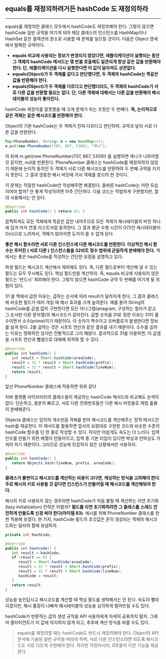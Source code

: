 ## equals를 재정의하려거든 hashCode 도 재정의하라

------

equals를 재정의한 클래스 모두에서 hashCode도 재정의해야 한다. 그렇지 않으면 hashCode 일반 규약을 어기게 되어 해당 클래스의 인스턴스를 HashMap이나 HashSet 같은 컬렉션의 원소로 사용할 때 문제를 일으킬 것이다. 다음은 Object 명세에서 발췌한 규약이다.

- **equals 비교에 사용되는 정보가 변경되지 않았다면, 애플리케이션이 실행되는 동안 그 객체의 hashCode 메서드는 몇 번을 호출해도 일관되게 항상 같은 값을 반환해야 한다. 단, 애플리케이션을 다시 실행한다면 이 값이 달라져도 상관없다.**
- **equals(Object)가 두 객체를 같다고 판단했다면, 두 객체의 hashCode는 똑같은 값을 반환해야 한다.** 
- **equals(Object)가 두 객체를 다르다고 판단했더라도, 두 객체의 hashCode가 서로 다른 값을 반환할 필요는 없다. 단, 다른 객체에 대해서는 다른 값을 반환해야 해시테이블의 성능이 좋아진다.**

hashCode 재정의를 잘못했을 때 크게 문제가 되는 조항은 두 번째다. **즉, 논리적으로 같은 객체는 같은 해시코드를 반환해야 한다.**

Object의 기본 hashCode는 두 객체가 전혀 다르다고 판단하여, 규약과 달리 서로 다른 값을 반환한다.

```java
Map<PhoneNumber, String> m = new HashMap<>();
m.put(new PhoneNumber(707, 867, 5309), "제니");
```

의 뒤에 m.get(new PhoneNumber(707, 867, 5309)) 를 실행하면 제니가 나와야할 것 같지만, null을 반환한다. PhoneNumber 클래스는 hashCode를 재정의하지 않았기 때문에 논리적 동치인 두 객체가 서로 다른 해시코드를 반환하여 두 번째 규약을 지키지 못한다. 그 결과 엉뚱한 해시 버킷에 가서 객체를 찾으려 한 것이다. 

 

 이 문제는 적절한 hashCode만 작성해주면 해결된다. 올바른 hashCode는 어떤 모습이어야 할까? 안 좋게 작성하려면 아주 간단하다. 다음 코드는 적법하게 구현했지만, 절대 사용해서는 안 된다.

```java
@Override
public int hashCode() { return 42; }
```

끔찍하게도 모든 객체에게 똑같은 값만 내어주므로 모든 객체가 해시테이블의 버킷 하나에 담겨 마치 연결 리스트처럼 동작한다. 그 결과 평균 수행 시간이 O(1)인 해시테이블이 O(n)으로 느려져서, 객체가 많아지면 도저히 쓸 수 없게 된다.

 

**좋은 해시 함수라면 서로 다른 인스턴스에 다른 해시코드를 반환한다. 이상적인 해시 함수는 주어진 ( 서로 다른 ) 인스턴스들을 32비트 정수 범위에 균일하게 분배해야 한다.** 책에서는 좋은 hashCode를 작성하는 간단한 요령을 설명하고 있다. 

 

 파생 필드는 해시코드 계산에서 제외해도 된다. 즉, 다른 필드로부터 계산해 낼 수 있는 필드는 모두 무시해도 된다. 핵심 필드만을 계산하자. 즉, equals 비교에 사용되지 않은 필드는 '반드시' 제외해야 한다. 그렇지 않으면 hashCode 규약 두 번째를 어기게 될 위험이 있다.

 

31 을 책에서 곱한 이유는, 곱하는 순서에 따라 result가 달라지게 한다. 그 결과 클래스에 비슷한 필드가 여러 개일 때 해시 효과를 크게 높여준다. 예를 들어 String의 hashCode를 곱셈 없이 구현한다면 모든 아나그램(anagram, 구성하는 철자가 같고 그 순서만 다른 문자열)의 해시코드가 같아진다. 곱할 숫자를 31로 정한 이유는 31이 홀수이면서 소수(prime)이기 때문이다. 이 숫자가 짝수이고 오버플로가 발생한다면 정보를 잃게 된다. 2를 곱하는 것은 시프트 연산과 같은 결과를 내기 때문이다. 소수를 곱하는 이유는 명확하진 않지만 전통적으로 그리 해왔다. 결과적으로 31을 이용하면, 이 곱셈을 시프트 연산과 뺄셈으로 대체해 최적화 할 수 있다.

 

```java
@Override
public int hashCode() {
   int result = Short.hashCode(areaCode);
   result = 31 * result + Short.hashCode(prefix);
   result = 31 * result + Short.hashCode(lineNum);
   return result;
}
```

앞선 PhoneNumber 클래스에 적용하면 위와 같다

자바 플랫폼 라이브러리의 클래스들이 제공하는 hashCode 메서드와 비교해도 손색이 없다. 단순하고, 충분히 빠르고, 서로 다른 전화번호들은 다른 해시 버킷들로 제법 훌륭이 분배해준다.

 

Objects 클래스는 임의의 개수만큼 객체를 받아 해시코드를 계산해주는 정적 메서드인 hash를 제공한다. 이 메서드를 활용하면 앞서의 요령대로 구현한 코드와 비슷한 수준의 hashCode 함수를 단 한 줄로 작성할 수 있다. 하지만 아쉽게도 속도는 더 느리다. 입력 인수를 만들기 위한 배열이 만들어지고, 입력 중 기본 타입이 있다면 박싱과 언박싱도 거쳐야 하기 때문이다. 그러므로 성능에 민감하지 않은 상황에서만 사용하자.

```java
@Override
public int hashCode() {
   return Objects.hash(lineNum, prefix, areaCode);
}
```

 

 **클래스가 불변이고 해시코드를 계산하는 비용이 크다면, 캐싱하는 방식을 고려해야 한다. 주로 해시의 키로 사용될 것 같다면 인스턴스가 만들어질 때 해시코드를 계산해둬야 한다.** 

 해시의 키로 사용되지 않는 경우라면 hashCode가 처음 불릴 때 계산하는 지연 초기화(lazy initialization) 전략은 어떨까? **필드를 지연 초기화하려면 그 클래스를 스레드 안전하게 만들도록 신경 써야 한다(아이템 83)**. 예시를 위해 PhoneNumber 클래스를 한번 적용해 보겠다. 한 가지, hashCode 필드의 초깃값은 흔히 생성되는 객체의 해시코드와는 달라야 함에 유념하자.

```java
private int hashCode;

@Override
public int hashcode() {
   int result = hashCode;
   if (result == 0) {
      result = Short.hashCode(areaCode);
      result = 31 * result + Short.hashCode(prefix);
      result = 31 * result + Short.hashCode(lineNum);
      hashCode = result;
   }
   return result;
}
```

 

 성능을 높인답시고 해시코드를 계산할 때 핵심 필드를 생략해서는 안 된다. 속도야 빨라지겠지만, 해시 품질이 나빠져 해시테이블의 성능을 심각하게 떨어뜨릴 수도 있다. 

 

hashCode가 반환하는 값의 생성 규칙을 API 사용자에게 자세히 공표하지 말자. 그래야 클라이언트가 이 값에 의지하지 않게 되고, 추후에 계산 방식을 바꿀 수도 있다. 

 

> equals를 재정의할 때는 hashCode도 반드시 재정의해야 한다. Object의 API 문서에 기술된 일반 규약을 따라야 하며, 서로 다른 인스턴스라면 되도록 해시코드도 서로 다르게 구현해야 한다. 하지만 걱정마시라, IDE들이 이런 기능을 제공한다. 
